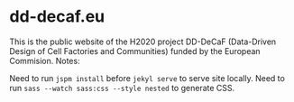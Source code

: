 # dd-decaf.eu

This is the public website of the H2020 project DD-DeCaF (Data-Driven Design of Cell Factories and Communities) funded by the European Commision.
Notes:

Need to run `jspm install` before `jekyl serve` to serve site locally.
Need to run `sass --watch sass:css --style nested` to generate CSS.
